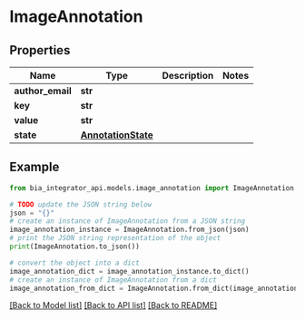 # ImageAnnotation


## Properties

Name | Type | Description | Notes
------------ | ------------- | ------------- | -------------
**author_email** | **str** |  | 
**key** | **str** |  | 
**value** | **str** |  | 
**state** | [**AnnotationState**](AnnotationState.md) |  | 

## Example

```python
from bia_integrator_api.models.image_annotation import ImageAnnotation

# TODO update the JSON string below
json = "{}"
# create an instance of ImageAnnotation from a JSON string
image_annotation_instance = ImageAnnotation.from_json(json)
# print the JSON string representation of the object
print(ImageAnnotation.to_json())

# convert the object into a dict
image_annotation_dict = image_annotation_instance.to_dict()
# create an instance of ImageAnnotation from a dict
image_annotation_from_dict = ImageAnnotation.from_dict(image_annotation_dict)
```
[[Back to Model list]](../README.md#documentation-for-models) [[Back to API list]](../README.md#documentation-for-api-endpoints) [[Back to README]](../README.md)


